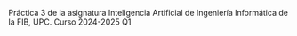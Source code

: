 Práctica 3 de la asignatura Inteligencia Artificial de Ingeniería Informática de la FIB, UPC.
Curso 2024-2025 Q1
